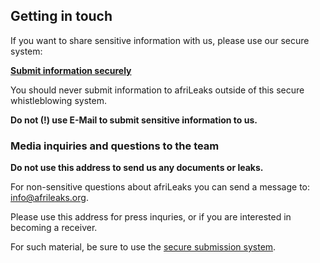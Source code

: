 
## Getting in touch

If you want to share sensitive information with us, please use our secure system:

<a href="https://secure.afrileaks.org/#/submission" class="btn btn-lg btn-default"><strong>Submit information securely</strong></a>

You should never submit information to afriLeaks outside of this secure whistleblowing system.

**Do not (!) use E-Mail to submit sensitive information to us.**

### Media inquiries and questions to the team

**Do not use this address to send us any documents or leaks.**

For non-sensitive questions about afriLeaks you can send a message to: [info@afrileaks.org](mailto:info@afrileaks.org).

Please use this address for press inquries, or if you are interested in becoming a receiver.

For such material, be sure to use the [secure submission system](https://secure.afrileaks.org/).
